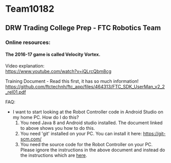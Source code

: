 # Team10182
## DRW Trading College Prep - FTC Robotics Team


### Online resources:

#### The 2016-17 game is called Velocity Vortex.

Video explanation:   
https://www.youtube.com/watch?v=iQLrcQbm8cg

Training Document - Read this first, it has so much information!
https://github.com/ftctechnh/ftc_app/files/464313/FTC_SDK_UserMan_v2_2_rel01.pdf

FAQ:
- I want to start looking at the Robot Controller code in Android Studio on my home PC. How do I do this?
     1. You need Java 8 and Android studio installed. The document linked to above shows you how to do this.
     2. You need 'git' installed on your PC. You can install it here: https://git-scm.com/
     3. You need the source code for the Robot Controller on your PC. Please ignore the instructions in the above document and instead do the instructions which are [here](GitQuickStart.md).

